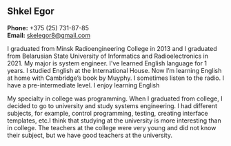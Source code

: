 ## Shkel Egor

**Phone:** +375 (25) 731-87-85  
**Email:** skelegor8@gmail.com
  
I graduated from Minsk Radioengineering College in 2013 and I graduated from Belarusian State University of Informatics and Radioelectronics in 2021. My major is system engineer. I've learned English language for 1 years. I studied English at the International House. Now I’m learning English at home with Cambridge’s book by Muyphy. I sometimes listen to the radio. I have a pre-intermediate level. I enjoy learning English
  
My specialty in college was programming. When I graduated from college, I decided to go to university and study systems engineering. I had different subjects, for example, control programming, testing, creating interface templates, etc.I think that studying at the university is more interesting than in college. The teachers at the college were very young and did not know their subject, but we have good teachers at the university.
